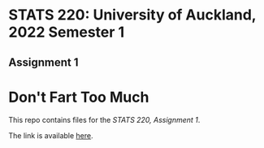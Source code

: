# STATS 220: University of Auckland, 2022 Semester 1
## Assignment 1

# Don't Fart Too Much

This repo contains files for the *STATS 220, Assignment 1*.

The link is available [here](https://github.com/jean1415/stats220.git).

